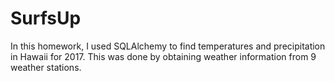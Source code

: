 # SurfsUp

In this homework, I used SQLAlchemy to find temperatures and precipitation in Hawaii for 2017.
This was done by obtaining weather information from 9 weather stations.
